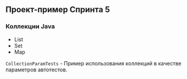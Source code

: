 ## Проект-пример Спринта 5

### Коллекции Java

- List
- Set
- Map

`CollectionParamTests` - Пример использования коллекций в качестве параметров автотестов.
